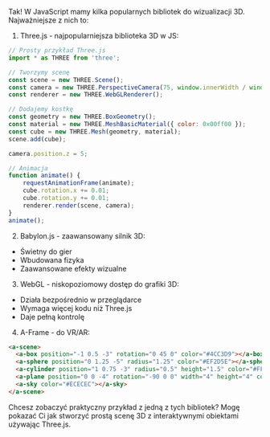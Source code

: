 Tak! W JavaScript mamy kilka popularnych bibliotek do wizualizacji 3D. Najważniejsze z nich to:

1. Three.js - najpopularniejsza biblioteka 3D w JS:
```javascript
// Prosty przykład Three.js
import * as THREE from 'three';

// Tworzymy scenę
const scene = new THREE.Scene();
const camera = new THREE.PerspectiveCamera(75, window.innerWidth / window.innerHeight, 0.1, 1000);
const renderer = new THREE.WebGLRenderer();

// Dodajemy kostkę
const geometry = new THREE.BoxGeometry();
const material = new THREE.MeshBasicMaterial({ color: 0x00ff00 });
const cube = new THREE.Mesh(geometry, material);
scene.add(cube);

camera.position.z = 5;

// Animacja
function animate() {
    requestAnimationFrame(animate);
    cube.rotation.x += 0.01;
    cube.rotation.y += 0.01;
    renderer.render(scene, camera);
}
animate();
```

2. Babylon.js - zaawansowany silnik 3D:
- Świetny do gier
- Wbudowana fizyka
- Zaawansowane efekty wizualne

3. WebGL - niskopoziomowy dostęp do grafiki 3D:
- Działa bezpośrednio w przeglądarce
- Wymaga więcej kodu niż Three.js
- Daje pełną kontrolę

4. A-Frame - do VR/AR:
```html
<a-scene>
  <a-box position="-1 0.5 -3" rotation="0 45 0" color="#4CC3D9"></a-box>
  <a-sphere position="0 1.25 -5" radius="1.25" color="#EF2D5E"></a-sphere>
  <a-cylinder position="1 0.75 -3" radius="0.5" height="1.5" color="#FFC65D"></a-cylinder>
  <a-plane position="0 0 -4" rotation="-90 0 0" width="4" height="4" color="#7BC8A4"></a-plane>
  <a-sky color="#ECECEC"></a-sky>
</a-scene>
```

Chcesz zobaczyć praktyczny przykład z jedną z tych bibliotek? Mogę pokazać Ci jak stworzyć prostą scenę 3D z interaktywnymi obiektami używając Three.js.
